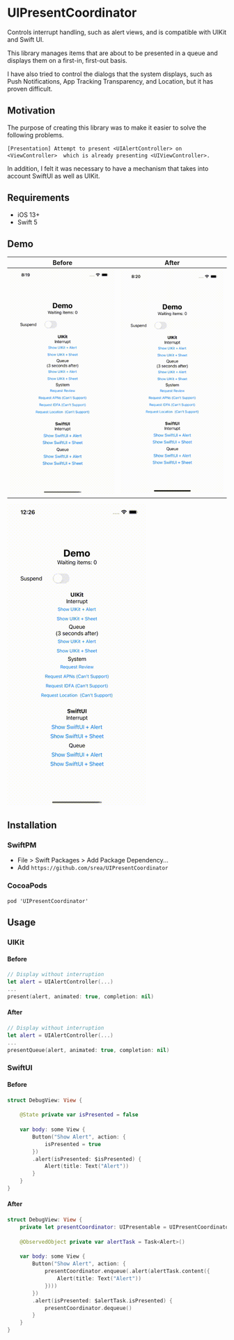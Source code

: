 # UIPresentCoordinator
Controls interrupt handling, such as alert views, and is compatible with UIKit and Swift UI.

This library manages items that are about to be presented in a queue and displays them on a first-in, first-out basis.

I have also tried to control the dialogs that the system displays, such as Push Notifications, App Tracking Transparency, and Location, but it has proven difficult.

## Motivation

The purpose of creating this library was to make it easier to solve the following problems.

```
[Presentation] Attempt to present <UIAlertController> on <ViewController>  which is already presenting <UIViewController>.
```

In addition, I felt it was necessary to have a mechanism that takes into account SwiftUI as well as UIKit.

## Requirements

- iOS 13+
- Swift 5

## Demo

|Before|After|
|-|-|
|![Before](https://github.com/srea/UIPresentCoordinator/raw/main/Docs/before.gif)|![After](https://github.com/srea/UIPresentCoordinator/raw/main/Docs/after.gif)|

![Demo](https://github.com/srea/UIPresentCoordinator/raw/main/Docs/demo.gif)

## Installation

### SwiftPM

- File > Swift Packages > Add Package Dependency...
- Add `https://github.com/srea/UIPresentCoordinator`

### CocoaPods

```
pod 'UIPresentCoordinator'
```

## Usage

### UIKit

#### Before

```swift
// Display without interruption
let alert = UIAlertController(...)
...
present(alert, animated: true, completion: nil)
```

#### After

```swift
// Display without interruption
let alert = UIAlertController(...)
...
presentQueue(alert, animated: true, completion: nil)
```

### SwiftUI

#### Before

```swift
struct DebugView: View {

    @State private var isPresented = false
    
    var body: some View {
        Button("Show Alert", action: {
            isPresented = true
        })
        .alert(isPresented: $isPresented) {
            Alert(title: Text("Alert"))
        }
    }
}
```

#### After

```swift
struct DebugView: View {
    private let presentCoordinator: UIPresentable = UIPresentCoordinator.shared

    @ObservedObject private var alertTask = Task<Alert>()
    
    var body: some View {
        Button("Show Alert", action: {
            presentCoordinator.enqueue(.alert(alertTask.content({
                Alert(title: Text("Alert"))
            })))
        })
        .alert(isPresented: $alertTask.isPresented) {
            presentCoordinator.dequeue()
        }
    }
}
```

